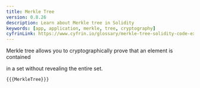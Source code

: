 ```yaml
---
title: Merkle Tree
version: 0.8.26
description: Learn about Merkle tree in Solidity
keywords: [app, application, merkle, tree, cryptography]
cyfrinLink: https://www.cyfrin.io/glossary/merkle-tree-solidity-code-example
---
```


Merkle tree allows you to cryptographically prove that an element is contained

in a set without revealing the entire set.

```solidity
{{{MerkleTree}}}
```
